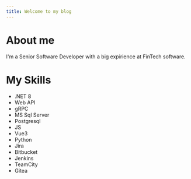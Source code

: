 ```yaml
---
title: Welcome to my blog
---
```


# About me
I'm a Senior Software Developer with a big expirience at FinTech software.

# My Skills
* .NET 8
* Web API
* gRPC
* MS Sql Server
* Postgresql
* JS
* Vue3
* Python
* Jira
* Bitbucket
* Jenkins
* TeamCity
* Gitea
